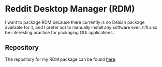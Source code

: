 # Reddit Desktop Manager (RDM) #
I want to package RDM because there currently is no Debian package available for it, and I prefer not to manually install any software ever. It'll also be interesting practice for packaging GUI applications.

## Repository ##

The repository for my RDM package can be found [here](https://github.com/WillemMali/dpkg-rdm/).
